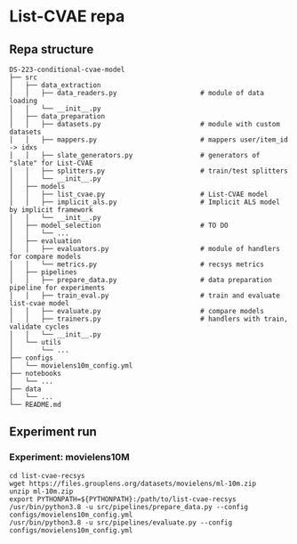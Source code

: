 # List-CVAE repa

## Repa structure
    DS-223-conditional-cvae-model
    ├── src
    │   ├── data_extraction
    │   │   ├── data_readers.py                     # module of data loading
    │   │   └── __init__.py
    │   ├── data_preparation
    │   │   ├── datasets.py                         # module with custom datasets
    │   │   ├── mappers.py                          # mappers user/item_id -> idxs
    │   │   ├── slate_generators.py                 # generators of "slate" for List-CVAE
    │   │   ├── splitters.py                        # train/test splitters
    │   │   └── __init__.py
    │   ├── models
    │   │   ├── list_cvae.py                        # List-CVAE model
    │   │   ├── implicit_als.py                     # Implicit ALS model by implicit framework
    │   │   └── __init__.py
    │   ├── model_selection                         # TO DO
    │   │   └── ...
    │   ├── evaluation
    │   │   ├── evaluators.py                       # module of handlers for compare models
    │   │   └── metrics.py                          # recsys metrics
    │   ├── pipelines
    │   │   ├── prepare_data.py                     # data preparation pipeline for experiments
    │   │   ├── train_eval.py                       # train and evaluate list-cvae model
    │   │   ├── evaluate.py                         # compare models
    │   │   ├── trainers.py                         # handlers with train, validate cycles
    │   │   └── __init__.py
    │   └── utils
    │       └── ...
    ├── configs
    │   └── movielens10m_config.yml
    ├── notebooks
    │   └── ...
    ├── data
    │   └── ...  
    └── README.md

## Experiment run

### Experiment: movielens10M
    cd list-cvae-recsys
    wget https://files.grouplens.org/datasets/movielens/ml-10m.zip
    unzip ml-10m.zip
    export PYTHONPATH=${PYTHONPATH}:/path/to/list-cvae-recsys
    /usr/bin/python3.8 -u src/pipelines/prepare_data.py --config configs/movielens10m_config.yml
    /usr/bin/python3.8 -u src/pipelines/evaluate.py --config configs/movielens10m_config.yml
